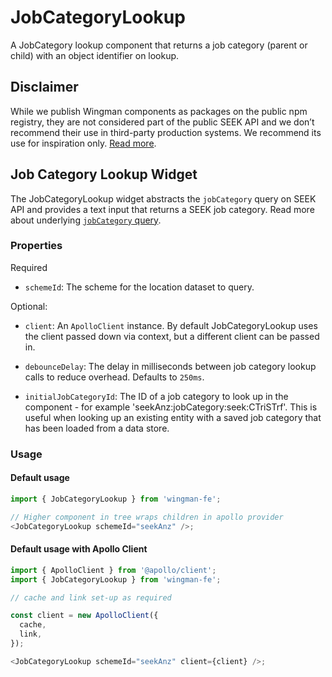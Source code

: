 # JobCategoryLookup

A JobCategory lookup component that returns a job category (parent or child) with an object identifier on lookup.

## Disclaimer

While we publish Wingman components as packages on the public npm registry,
they are not considered part of the public SEEK API and we don’t recommend their use in third-party production systems. We recommend its use for inspiration only. [Read more](/README.md#disclaimers).

## Job Category Lookup Widget

The JobCategoryLookup widget abstracts the `jobCategory` query on SEEK API and provides a text input that returns a SEEK job category.
Read more about underlying [`jobCategory` query](https://developer.seek.com/schema/#/query/jobCategory).

### Properties

Required

- `schemeId`: The scheme for the location dataset to query.

Optional:

- `client`: An `ApolloClient` instance. By default JobCategoryLookup uses the client passed down via context, but a different client can be passed in.

- `debounceDelay`: The delay in milliseconds between job category lookup calls to reduce overhead. Defaults to `250ms`.

- `initialJobCategoryId`: The ID of a job category to look up in the component - for example 'seekAnz:jobCategory:seek:CTriSTrf'. This is useful when looking up an existing entity with a saved job category that has been loaded from a data store.

### Usage

#### Default usage

```javascript
import { JobCategoryLookup } from 'wingman-fe';

// Higher component in tree wraps children in apollo provider
<JobCategoryLookup schemeId="seekAnz" />;
```

#### Default usage with Apollo Client

```javascript
import { ApolloClient } from '@apollo/client';
import { JobCategoryLookup } from 'wingman-fe';

// cache and link set-up as required

const client = new ApolloClient({
  cache,
  link,
});

<JobCategoryLookup schemeId="seekAnz" client={client} />;
```
